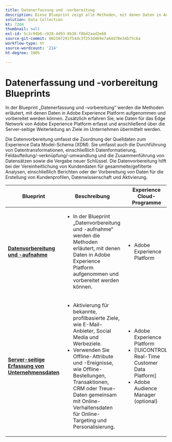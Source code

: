 ```yaml
---
title: Datenerfassung und -vorbereitung
description: Diese Blueprint zeigt alle Methoden, mit denen Daten in Adobe Experience Platform aufgenommen und vorbereitet werden können.
solution: Data Collection
kt: 7204
thumbnail: null
exl-id: 5c3c94b6-c928-4d93-8b38-f8bd2aad2e68
source-git-commit: 802507291f54dc3f253d469e7a64d78e34b75c6a
workflow-type: ht
source-wordcount: '214'
ht-degree: 100%

---
```


# Datenerfassung und -vorbereitung    Blueprints

In der Blueprint „Datenerfassung und -vorbereitung“ werden die Methoden erläutert, mit denen Daten in Adobe Experience Platform aufgenommen und vorbereitet werden können. Zusätzlich erfahren Sie, wie Daten für das Edge Network von Adobe Experience Platform erfasst und anschließend über die Server-seitige Weiterleitung an Ziele im Unternehmen übermittelt werden.

Die Datenvorbereitung umfasst die Zuordnung der Quelldaten zum Experience Data Model-Schema (XDM). Sie umfasst auch die Durchführung von Datentransformationen, einschließlich Datenformatierung, Feldaufteilung/-verknüpfung/-umwandlung und die Zusammenführung von Datensätzen sowie die Vergabe neuer Schlüssel. Die Datenvorbereitung hilft bei der Vereinheitlichung von Kundendaten für gesammelte/gefilterte Analysen, einschließlich Berichten oder der Vorbereitung von Daten für die Erstellung von Kundenprofilen, Datenwissenschaft und Aktivierung.

| Blueprint | Beschreibung | Experience Cloud-Programme |
|---|---|---|
| **[Datenvorbereitung und -aufnahme](ingestion.md)** | <ul><li>In der Blueprint „Datenvorbereitung und -aufnahme“ werden die Methoden erläutert, mit denen Daten in Adobe Experience Platform aufgenommen und vorbereitet werden können.</ul></li> | <ul><li> Adobe Experience Platform </ul></li> |
| **[Server-seitige Erfassung von Unternehmensdaten](server-side-collection.md)** | <ul><li>Aktivierung für bekannte, profilbasierte Ziele, wie E-Mail-Anbieter, Social Media und Werbeziele. </li><li>Verwenden Sie Offline-Attribute und -Ereignisse, wie Offline-Bestellungen, Transaktionen, CRM oder Treue-Daten gemeinsam mit Online-Verhaltensdaten für Online-Targeting und Personalisierung.</li></ul> | <ul><li>Adobe Experience Platform</li><li> [!UICONTROL Real-Time Customer Data Platform]</li><li>Adobe Audience Manager (optional)</li></ul> |
